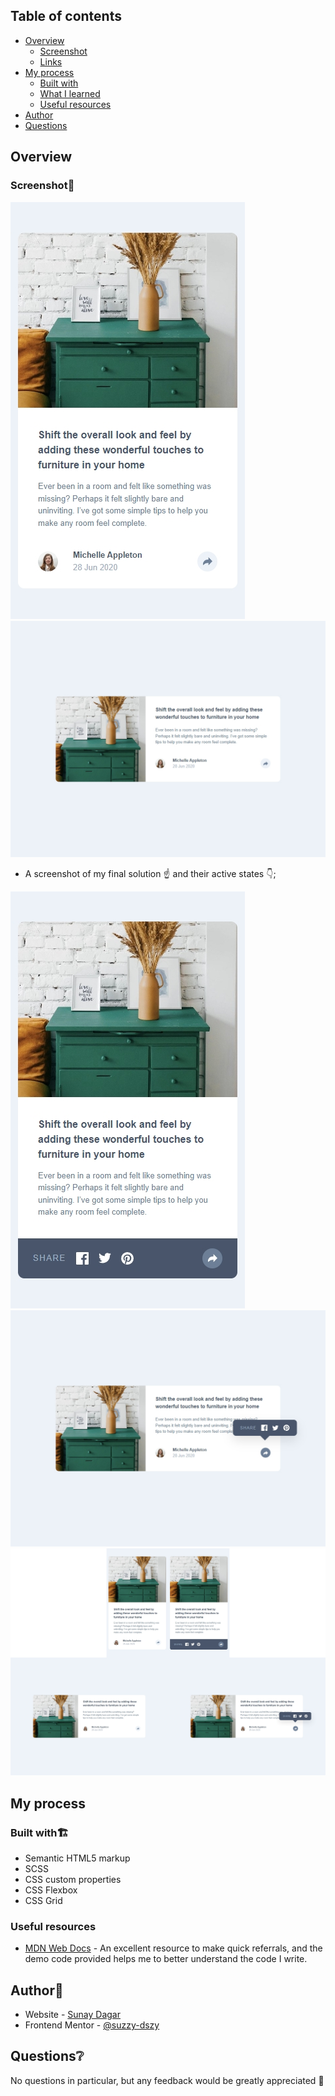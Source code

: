 ## Table of contents

- [Overview](#overview)
  - [Screenshot](#screenshot)
  - [Links](#links)
- [My process](#my-process)
  - [Built with](#built-with)
  - [What I learned](#what-i-learned)
  - [Useful resources](#useful-resources)
- [Author](#author)
- [Questions](#Questions)

## Overview

### Screenshot📸

![](./images/Thumbnail-Mobile.jpeg)
![](./images/Thumbnail-Desktop.jpeg)

- A screenshot of my final solution ☝️ and their active states 👇;

![](./images/Thumbnail-Mobile-Active.jpeg)
![](./images/Thumbnail-Desktop-Active.jpeg)
![](./images/image.png)

## My process

### Built with🏗️

- Semantic HTML5 markup
- SCSS
- CSS custom properties
- CSS Flexbox
- CSS Grid

### Useful resources

- [MDN Web Docs](https://developer.mozilla.org/en-US/) - An excellent resource to make quick referrals, and the demo code provided helps me to better understand the code I write.

## Author📖

- Website - [Sunay Dagar](https://suzzy-dszy.github.io/Social-Links-Profile/)
- Frontend Mentor - [@suzzy-dszy](https://www.frontendmentor.io/profile/suzzy-dszy)

## Questions❔

No questions in particular, but any feedback would be greatly appreciated 💯
